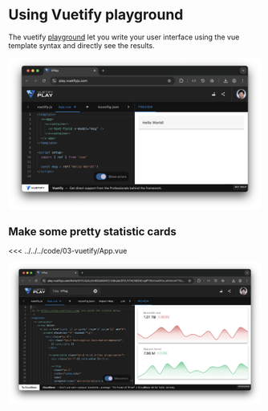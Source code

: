 # Using Vuetify playground

The vuetify [playground](https://play.vuetifyjs.com/) let you write your user interface using the vue template syntax and directly see the results.

![](./vuetify-playground.png)

## Make some pretty statistic cards

<<< ../../../code/03-vuetify/App.vue


![](./vuetify-playground-result.png)